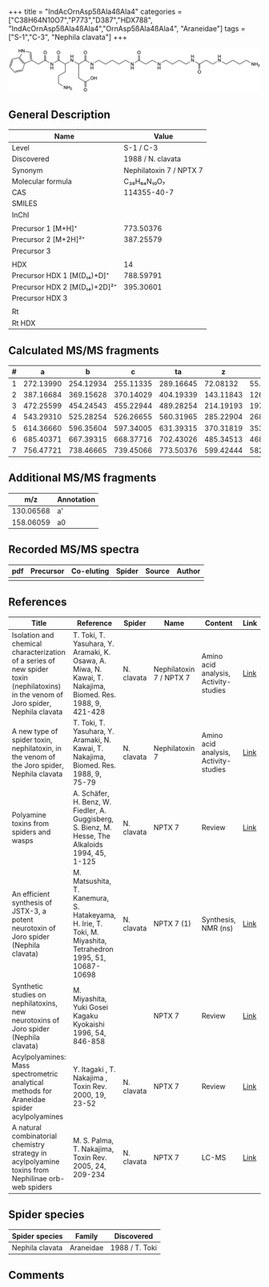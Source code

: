 +++
title = "IndAcOrnAsp5ßAla4ßAla4"
categories = ["C38H64N10O7","P773","D387","HDX788",
"IndAcOrnAsp5ßAla4ßAla4","OrnAsp5ßAla4ßAla4",
"Araneidae"]
tags = ["S-1","C-3",
"Nephila clavata"]
+++

![](/img/IndAcOrnAsp5bAla4bAla4.png)

## General Description

| Name                         | Value                   |
|------------------------------|-------------------------|
| Level                        | S-1 / C-3                     |
| Discovered                   | 1988 / N. clavata       |
| Synonym                      | Nephilatoxin 7 / NPTX 7 |
| Molecular formula            | C₃₈H₆₄N₁₀O₇             |
| CAS                          | 114355-40-7             |
| SMILES |   |
| InChI  |   |
|                              |                         |
| Precursor 1 [M+H]⁺           | 773.50376               |
| Precursor 2 [M+2H]²⁺         | 387.25579               |
| Precursor 3                  |                         |
|                              |                         |
| HDX                          | 14                      |
| Precursor HDX 1 [M(D₁₄)+D]⁺   | 788.59791               |
| Precursor HDX 2 [M(D₁₄)+2D]²⁺ | 395.30601               |
| Precursor HDX 3              |                         |
|                              |                         |
| Rt                           |                         |
| Rt HDX                       |                         |

## Calculated MS/MS fragments

| # | a         | b         | c         | ta        | z         | y         | tz        |
|---|-----------|-----------|-----------|-----------|-----------|-----------|-----------|
| 1 | 272.13990 | 254.12934 | 255.11335 | 289.16645 | 72.08132  | 55.05477  | 89.10787  |
| 2 | 387.16684 | 369.15628 | 370.14029 | 404.19339 | 143.11843 | 126.09188 | 160.14498 |
| 3 | 472.25599 | 454.24543 | 455.22944 | 489.28254 | 214.19193 | 197.16538 | 231.21848 |
| 4 | 543.29310 | 525.28254 | 526.26655 | 560.31965 | 285.22904 | 268.20249 | 302.25559 |
| 5 | 614.36660 | 596.35604 | 597.34005 | 631.39315 | 370.31819 | 353.29164 | 387.34474 |
| 6 | 685.40371 | 667.39315 | 668.37716 | 702.43026 | 485.34513 | 468.31858 | 502.37168 |
| 7 | 756.47721 | 738.46665 | 739.45066 | 773.50376 | 599.42444 | 582.39789 | 616.45099 |

## Additional MS/MS fragments

| m/z       | Annotation |
|-----------|------------|
| 130.06568 | a'         |
| 158.06059 | a0         |

## Recorded MS/MS spectra

| pdf | Precursor | Co-eluting | Spider | Source | Author |
|-----|-----------|------------|--------|--------|--------|
|     |           |            |        |        |        |

## References

| Title                                                                                                                                | Reference                                                                                                    | Spider     | Name                    | Content                               | Link                                                                                                   |
|--------------------------------------------------------------------------------------------------------------------------------------|--------------------------------------------------------------------------------------------------------------|------------|-------------------------|---------------------------------------|--------------------------------------------------------------------------------------------------------|
| Isolation and chemical characterization of a series of new spider toxin (nephilatoxins) in the venom of Joro spider, Nephila clavata | T. Toki, T. Yasuhara, Y. Aramaki, K. Osawa, A. Miwa, N. Kawai, T. Nakajima, Biomed. Res. 1988, 9, 421-428    | N. clavata | Nephilatoxin 7 / NPTX 7 | Amino acid analysis, Activity-studies | [Link](https://www.jstage.jst.go.jp/article/biomedres/9/6/9_421/_article)                              |
| A new type of spider toxin, nephilatoxin, in the venom of the Joro spider, Nephila clavata                                           | T. Toki, T. Yasuhara, Y. Aramaki, N. Kawai, T. Nakajima, Biomed. Res. 1988, 9, 75-79                         | N. clavata | Nephilatoxin 7          | Amino acid analysis, Activity-studies | [Link](https://www.jstage.jst.go.jp/article/biomedres/9/1/9_75/_article)                               |
| Polyamine toxins from spiders and wasps                                                                                              | A. Schäfer, H. Benz, W. Fiedler, A. Guggisberg, S. Bienz, M. Hesse, The Alkaloids 1994, 45, 1-125            | N. clavata | NPTX 7                  | Review                                | [Link](https://www.sciencedirect.com/science/article/pii/S009995980860276X)                            |
| An efficient synthesis of JSTX-3, a potent neurotoxin of Joro spider (Nephila clavata)                                               | M. Matsushita, T. Kanemura, S. Hatakeyama, H. Irie, T. Toki, M. Miyashita, Tetrahedron 1995, 51, 10687-10698 | N. clavata | NPTX 7 (1)              | Synthesis, NMR (ns)                   | [Link](https://www.sciencedirect.com/science/article/pii/004040209500660Z)                             |
| Synthetic studies on nephilatoxins, new neurotoxins of Joro spider (Nephila clavata)                                                 | M. Miyashita, Yuki Gosei Kagaku Kyokaishi 1996, 54, 846-858                                                  |            | NPTX 7                  | Review                                | [Link](https://www.jstage.jst.go.jp/article/yukigoseikyokaishi1943/54/10/54_10_846/_article/-char/ja/) |
| Acylpolyamines: Mass spectrometric analytical methods for Araneidae spider acylpolyamines                                            | Y. Itagaki , T. Nakajima , Toxin Rev. 2000, 19, 23-52                                                        | N. clavata | NPTX 7                  | Review                                | [Link](https://www.tandfonline.com/doi/abs/10.1081/TXR-100100314)                                      |
| A natural combinatorial chemistry strategy in acylpolyamine toxins from Nephilinae orb-web spiders                                   | M. S. Palma, T. Nakajima, Toxin Rev. 2005, 24, 209-234                                                       | N. clavata | NPTX 7                  | LC-MS                                 | [Link](https://www.tandfonline.com/doi/abs/10.1081/TXR-200057857)                                      |

## Spider species

| Spider species  | Family    | Discovered     |
|-----------------|-----------|----------------|
| Nephila clavata | Araneidae | 1988 / T. Toki |

## Comments